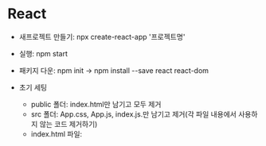 # React  
- 새프로젝트 만들기: npx create-react-app '프로젝트명'  
- 실행: npm start  
- 패키지 다운: npm init -> npm install --save react react-dom

- 초기 세팅
  - public 폴더: index.html만 남기고 모두 제거
  - src 폴더: App.css, App.js, index.js.만 남기고 제거(각 파일 내용에서 사용하지 않는 코드 제거하기)
  - index.html 파일:
<pre>
<code>
<!DOCTYPE html>
<html lang="en">
  <head>
    <meta charset="utf-8" />
    <meta name="viewport" content="width=device-width, initial-scale=1" />
    <meta
      name="description"
      content="Web site created using create-react-app"
    />
    <title>React App(README.md 내용 확인 시  코드 확인 가능)</title>
  </head>
  <body>
    <div id="root"></div>
  </body>
</html>
</code>
</pre>
